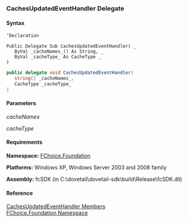 ﻿### CachesUpdatedEventHandler Delegate

#### Syntax

```vbnet
'Declaration

Public Delegate Sub CachesUpdatedEventHandler( _
   ByVal _cacheNames_() As String, _
   ByVal _cacheType_ As CacheType _
) 
```

```csharp
public delegate void CachesUpdatedEventHandler( 
   string[] _cacheNames_,
   CacheType _cacheType_
)
```

#### Parameters

_cacheNames_

_cacheType_

#### Requirements

**Namespace:** [FChoice.Foundation](fcSDK~FChoice.Foundation_namespace.md)

**Platforms:** Windows XP, Windows Server 2003 and 2008 family

**Assembly:** fcSDK (in C:\\dovetail\\dovetail-sdk\\build\\Release\\fcSDK.dll)

#### Reference

[CachesUpdatedEventHandler Members](fcSDK~FChoice.Foundation.CachesUpdatedEventHandler.md)  
[FChoice.Foundation Namespace](fcSDK~FChoice.Foundation_namespace.md)